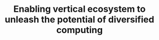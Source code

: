 ---
title: Enabling vertical ecosystem to unleash the potential of diversified computing
speaker:
    name: Wu Zhan
    job-title: Vice President at Huawei IT Product Line
    bio: >
        Available soon...
image:
    path: /assets/images/speakers/bkk19/keynotes/wu-zhan.jpg
    featured: true
event: BKK19
# slot:
#     day: Monday
track: Data Center
tags: Data Center
description: >
    The future is an intelligent digital world, where everything is to be sensible, connected to the cloud and AI enabled. That brings huge amount of information, and the relative calculation power
    requirements. However the scenarios for computing applications are varied. The diversity of applications and the resulting data are also diverse. Diverse applications produce diverse data,
    including text, images, and video, as well as structured, unstructured data.

    Because of the diversity of data, the appreciated computing architectures are also diverse. The Arm architecture has proved its value in the consumer-grade terminal industry. With the
    continuous innovation of Arm architecture, the performance of enterprise-grade Arm CPU will be greatly improved, Arm architecture is moving toward edge computing and data centers from the end, however an open ecosystem is critical for this leap.
    In this presentation Huawei will share their opinion and plans on how to build an open, competitive and win-win Arm data center ecosystem with industry partners.
---